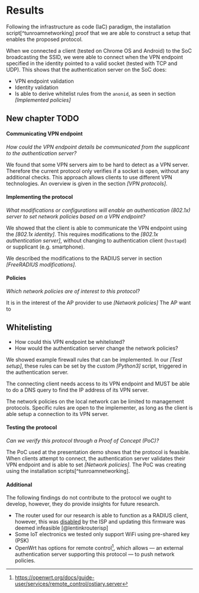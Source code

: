 # Results

Following the 
infrastructure as code (IaC)
paradigm,
the installation script[^tunroamnetworking]
proof that we are able to construct a setup
that enables the proposed protocol.

When we connected a client
(tested on Chrome OS and Android)
to the SoC broadcasting the SSID,
we were able to connect when
the VPN endpoint specified in the identity
pointed to a valid socket (tested with TCP and UDP).
This shows that the authentication server on the SoC does:

- VPN endpoint validation
- Identity validation
- Is able to derive whitelist rules from the `anonid`, as seen in section *[Implemented policies]*

## New chapter TODO











#### Communicating VPN endpoint

*How could the VPN endpoint details be communicated from the supplicant to the authentication server?*



<!--
Part of our initial research questions were:

- Which VPN protocol(s) fit in the protocol?
- What attributes do we need to validate to determine if a VPN server is listening on an endpoint?
-->

We found that some VPN servers aim to be hard to detect as a VPN server.
Therefore the current protocol only verifies if a socket is open,
without any additional checks.
This approach allows clients to use different VPN technologies.
An overview is given in the section *[VPN protocols]*.










#### Implementing the protocol

*What modifications or configurations will enable an authentication (802.1x) server to set network policies based on a VPN endpoint?*

<!--
- How would a client communicate to the AP its VPN endpoint?
- What modifications or configurations are required to an authentication (802.1x) server to enable this protocol?
-->

We showed that the client is able to communicate the VPN endpoint using the
*[802.1x identity]*.
This requires modifications to the *[802.1x authentication server]*,
without changing to authentication client (`hostapd`)
or supplicant (e.g. smartphone).

We described the modifications to the RADIUS server in section
*[FreeRADIUS modifications]*.
















#### Policies

*Which network policies are of interest to this protocol?*

It is in the interest of the AP provider to use
*[Network policies]*
The AP want to


## Whitelisting

- How could this VPN endpoint be whitelisted?
- How would the authentication server change the network policies?

We showed example firewall rules that can be implemented.
In our *[Test setup]*, these rules can be set by the custom *[Python3]* script,
triggered in the authentication server.


<!--
- Which network policies need to be enforced?
  - Which additional network protocols are needed for the protocol to work?
    - What are the security implications of allowing these additional protocols and what measures can be taken to address them?
-->

The connecting client needs access to its VPN endpoint
and MUST be able to do a DNS query to find the IP address of its VPN server.

The network policies on the local network can be limited to management protocols.
Specific rules are open to the implementer,
as long as the client is able setup a connection to its VPN server.












<!--
*Q: Which authentication protocols are available on COTS clients?*

We used PEAP with MS-CHAPv2,
as motivated in *[EAP protocols]*.
-->









#### Testing the protocol

*Can we verify this protocol through a Proof of Concept (PoC)?*

The PoC used at the presentation demo shows that the protocol is feasible.
When clients attempt to connect, the authentication server validates their
VPN endpoint and is able to set *[Network policies]*.
The PoC was creating using the installation scripts[^tunroamnetworking].

#### Additional

The following findings do not contribute
to the protocol we ought to develop,
however,
they do provide insights for future research.

- The router used for our research is able to function as a RADIUS client,
however, this was
[disabled](https://www.draytek.com/support/knowledge-base/5680)
by the ISP and updating this firmware was deemed infeasible
[@lentinkrouterisp]
- Some IoT electronics we tested only support WiFi using pre-shared key (PSK) <!-- and IPv4 -->
- OpenWrt has options for remote control[^openwrtremote],
which allows
&mdash; an external authentication server supporting this protocol &mdash;
to push network policies.

[^openwrtremote]: https://openwrt.org/docs/guide-user/services/remote_control/ostiary.server

